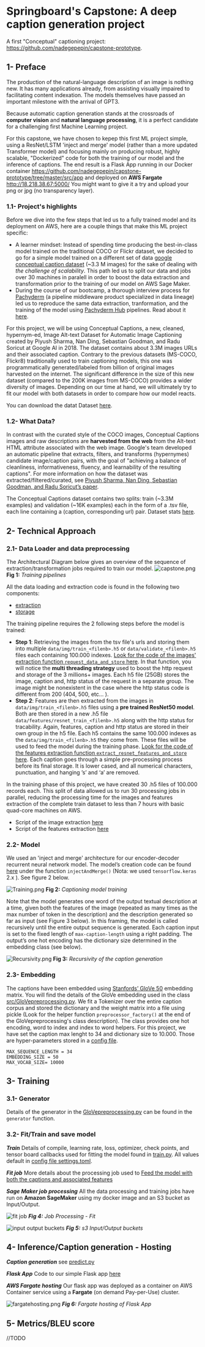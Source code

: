 # Springboard's Capstone: A deep caption generation project

A first "Conceptual" captioning project: https://github.com/nadegepepin/capstone-prototype. 
## 1- Preface
The production of the natural-language description of an image is nothing new. 
It has many applications already, from assisting visually impaired to facilitating content indexation. 
The models themselves have passed an important milestone with the arrival of GPT3.

Because automatic caption generation stands at the crossroads of **computer vision** and **natural language processing**,
it is a perfect candidate for a challenging first Machine Learning project.

For this capstone, we have chosen to kepep this first ML project simple, using a ResNet/LSTM 'inject and merge' model (rather than a more updated Transformer model) and focusing mainly on producing robust, highly scalable, "Dockerized" code for both the training of our model and the inference of captions. 
The end result is a Flask App running in our Docker container https://github.com/nadegepepin/capstone-prototype/tree/master/src/app and deployed on **AWS Fargate** http://18.218.38.67:5000/ 
You might want to give it a try and upload your png or jpg (no transparency layer).

### 1.1- Project's highlights
Before we dive into the few steps that led us to a fully trained model and its deployment on AWS, here are a couple things that make this ML project specific:
- A learner mindset: Instead of spending time producing the best-in-class model trained on the traditional COCO or Flickr dataset, we decided to go for a simple model trained on a different set of data [google conceptual caption dataset](https://ai.google.com/research/ConceptualCaptions)  (~3.3 M images) for the sake of dealing with *the challenge of scalability*. This path led us to split our data and jobs over 30 machines in paralell in order to boost the data extraction and transformation prior to the training of our model on AWS Sage Maker.
- During the course of our bootcamp, a thorough interview process for [Pachyderm](https://www.pachyderm.com/) (a pipeline middleware product specialized in data lineage) led us to reproduce the same data extraction, tranformation, and the training of the model using [Pachyderm Hub](https://docs.pachyderm.com/latest/pachhub/pachhub_getting_started/) pipelines. 
Read about it [here](https://github.com/nadegepepin/capstone-prototype/blob/master/src/pachyderm/README.md). 

For this project, we will be using Conceptual Captions, a new, cleaned, hypernym-ed, Image Alt-text Dataset for Automatic Image Captioning created by Piyush Sharma, Nan Ding, Sebastian Goodman, and Radu Soricut at Google AI in 2018. The dataset contains about 3.3M images URLs and their associated caption. Contrary to the previous datasets (MS-COCO, Flickr8) traditionally used to train captioning models, this one was programmatically generated/labeled from billion of original images harvested on the internet. The significant difference in the size of this new dataset (compared to the 200K images from MS-COCO) provides a wider diversity of images. Depending on our time at hand, we will ultimately try to fit our model with both datasets in order to compare how our model reacts.

You can download the datat Dataset [here](https://ai.google.com/research/ConceptualCaptions/download).

### 1.2- What Data?

In contrast with the curated style of the COCO images, Conceptual Captions images and raw descriptions
are **harvested from the web** from the Alt-text HTML attribute associated with the web image. 
Google's team developed an automatic pipeline that extracts, filters, and transforms (hypernymes) candidate image/caption pairs, with the
goal of "achieving a balance of cleanliness, informativeness, fluency, and learnability of the resulting captions".
For more information on how the dataset was extracted/filtered/curated, see [Piyush Sharma, Nan Ding, Sebastian Goodman, and Radu Soricut’s paper]( https://www.aclweb.org/anthology/P18-1238.pdf).

The Conceptual Captions dataset contains two splits: train (~3.3M examples) and validation (~16K examples) each in the form of a .tsv file, each line containing a (caption, corresponding url) pair. 
Dataset stats [here](https://github.com/google-research-datasets/conceptual-captions/blob/master/README.md).

## 2- Technical Approach
### 2.1- Data Loader and data preprocessing
The Architectural Diagram below gives an overview of the sequence of extraction/transformation jobs required to train our model.
![capstone.png](https://raw.githubusercontent.com/nadegepepin/capstone-prototype/master/readmeimg/capstone.png)
**Fig 1:** *Training pipelines*

All the data loading and extraction code is found in the following two components:
- [extraction](https://github.com/nadegepepin/capstone-prototype/blob/master/src/extraction.py)
- [storage](https://github.com/nadegepepin/capstone-prototype/blob/master/src/storage.py)

The training pipeline requires the 2 following steps before the model is trained:
- **Step 1**: Retrieving the images from the tsv file's urls and storing them into multiple `data/img/train_<filenb>.h5`
or `data/validate_<filenb>.h5` files each containing 100.000 indexes. [Look for the code of the images' extraction function `request_data_and_store` here](https://github.com/nadegepepin/capstone-prototype/blob/master/src/extraction.py).
In that function, you will notice the **multi threading strategy** used to boost the http request and storage of the 3 millions+ images. Each h5 file (25GB) stores the image, caption and, http status of the request in a separate group. The image might be nonexistent in the case where the http status code is different from 200 (404, 500, etc... ). 
- **Step 2**: Features are then extracted from the images in `data/img/train_<filenb>.h5` files using a **pre trained ResNet50 model**. Both are then stored in a new .h5 file `data/features/resnet_train_<filenb>.h5` along with the http status for tracability. 
Again, features, caption and http status are stored in their own group in the h5 file. Each h5 contains the same 100.000 indexes as the `data/img/train_<filenb>.h5` they come from. These files will be used to feed the model during the training phase. [Look for the code of the features extraction function `extract_resnet_features_and_store` here](https://github.com/nadegepepin/capstone-prototype/blob/master/src/extraction.py). 
Each caption goes through a simple pre-processing process before its final storage. It is lower cased, and all numerical characters, punctuation, and hanging ’s’ and ‘a’ are removed. 

 In the training phase of this project, we have created 30 .h5 files of 100.000 records each. This split of data allowed us to run 30 processing jobs in parallel, reducing the processing time for the images and features extraction of the complete train dataset to less than 7 hours with basic quad-core machines on AWS.
 
 - Script of the image extraction [here](https://github.com/nadegepepin/ml-docker/blob/master/run-image-extraction.sh)
 - Script of the features extraction [here](https://github.com/nadegepepin/ml-docker/blob/master/run-features-extraction.sh)
 
 ### 2.2- Model

We used an 'inject and merge' architecture for our encoder-decoder recurrent neural network model.
The model’s creation code can be found [here](https://github.com/nadegepepin/capstone-prototype/blob/master/src/model.py) under the function ```injectAndMerge()``` (Nota: we used ```tensorflow.keras``` 2.x ). See figure 2 below.

![Training.png](https://raw.githubusercontent.com/nadegepepin/capstone-prototype/master/readmeimg/training.png)
**Fig 2:** *Captioning model training* 

Note that the model generates one word of the output textual description at a time, given both the features of the image (repeated as many times as the max number of token in the description) and the description generated so far as input (see Figure 3 below). In this framing, the model is called recursively until the entire output sequence is generated. 
Each caption input is set to the fixed length of ```max-caption-length``` using a right padding.
The output’s one hot encoding has the dictionary size determined in the embedding class (see below).

![Recursivity.png](https://github.com/nadegepepin/capstone-prototype/raw/master/readmeimg/recursivity.png)
**Fig 3:** *Recursivity of the caption generation*

### 2.3-  Embedding
The captions have been embedded using [Stanfords’ GloVe 50](https://nlp.stanford.edu/projects/glove/) embedding matrix. You will find the details of the GloVe embedding used in the class [src/GloVepreprocessing.py](https://github.com/nadegepepin/capstone-prototype/blob/master/src/GloVepreprocessing.py). We fit a Tokenizer over the entire caption corpus and stored the dictionary and the weight matrix into a file using pickle (Look for the helper function ```preprocessor_factory()``` at the end of the GloVepreprocessing's class description). The class provides one hot encoding, word to index and index to word helpers. For this project, we have set the caption max lenght to 34 and dictionary size to 10.000. Those are hyper-parameters stored in a [config file](https://github.com/nadegepepin/capstone-prototype/blob/master/src/settings.toml).

```
MAX_SEQUENCE_LENGTH = 34
EMBEDDING_SIZE = 50
MAX_VOCAB_SIZE= 10000
```

## 3- Training
### 3.1-  Generator
Details of the generator in the [GloVepreprocessing.py](https://github.com/nadegepepin/capstone-prototype/blob/master/src/GloVepreprocessing.py) can be found in the ```generator``` function. 
### 3.2-  Fit/Train and save model 
***Train***
Details of compile, learning rate, loss, optimizer, check points, and tensor board callbacks used for fitting the model found
in [train.py](https://github.com/nadegepepin/capstone-prototype/blob/master/src/train.py). All values default in [config file settings.toml](https://github.com/nadegepepin/capstone-prototype/blob/master/src/settings.toml).

***Fit job***
More details about the processing job used to [Feed the model with both the captions and associated features](https://github.com/nadegepepin/ml-docker/blob/master/run-fit.sh)

***Sage Maker job processing***
All the data processing and training jobs have run on **Amazon SageMaker** using my docker image and an S3 bucket as Input/Output.

![fit job](https://github.com/nadegepepin/capstone-prototype/raw/master/readmeimg/sagemakerfitjob.png)
***Fig 4:*** *Job Processing - Fit*

![input output buckets](https://github.com/nadegepepin/capstone-prototype/raw/master/readmeimg/s3inputoutput.png)
***Fig 5:*** *s3 Input/Output buckets*
## 4- Inference/Caption generation - Hosting
***Caption generation***
see [predict.py](https://github.com/nadegepepin/capstone-prototype/blob/master/src/predict.py) 

***Flask App***
Code to our simple Flask app [here](https://github.com/nadegepepin/capstone-prototype/tree/master/src/app)

***AWS Fargate hosting***
Our flask app was deployed as a container on AWS Container service using a **Fargate** (on demand Pay-per-Use) cluster.

![fargatehosting.png](https://github.com/nadegepepin/capstone-prototype/raw/master/readmeimg/fargatehosting.png)
***Fig 6:*** *Fargate hosting of Flask App*
## 5- Metrics/BLEU score
//TODO

